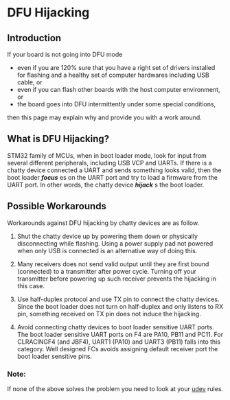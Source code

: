 # DFU Hijacking

## Introduction

If your board is not going into DFU mode

- even if you are 120% sure that you have a right set of drivers installed for flashing and a healthy set of computer hardwares including USB cable, or
- even if you can flash other boards with the host computer environment, or
- the board goes into DFU intermittently under some special conditions,

then this page may explain why and provide you with a work around.

## What is DFU Hijacking?

STM32 family of MCUs, when in boot loader mode, look for input from several different peripherals, including USB VCP and UARTs. If there is a chatty device connected a UART and sends something looks valid, then the boot loader _**focus**_ es on the UART port and try to load a firmware from the UART port. In other words, the chatty device _**hijack**_ s the boot loader.

## Possible Workarounds

Workarounds against DFU hijacking by chatty devices are as follow.

1. Shut the chatty device up by powering them down or physically disconnecting while flashing. Using a power supply pad not powered when only USB is connected is an alternative way of doing this.

2. Many receivers does not send valid output until they are first bound (connected) to a transmitter after power cycle. Turning off your transmitter before powering up such receiver prevents the hijacking in this case.

3. Use half-duplex protocol and use TX pin to connect the chatty devices. Since the boot loader does not turn on half-duplex and only listens to RX pin, something received on TX pin does not induce the hijacking.

4. Avoid connecting chatty devices to boot loader sensitive UART ports. The boot loader sensitive UART ports on F4 are PA10, PB11 and PC11. For CLRACINGF4 (and JBF4), UART1 (PA10) and UART3 (PB11) falls into this category. Well designed FCs avoids assigning default receiver port the boot loader sensitive pins.

### Note:

If none of the above solves the problem you need to look at your [udev](https://opensource.com/article/18/11/udev) rules.
